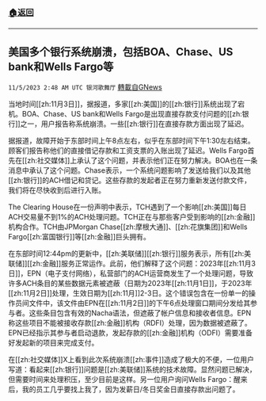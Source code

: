###  [:house:返回](README.md)
---


## 美国多个银行系统崩溃，包括BOA、Chase、US bank和Wells Fargo等
`11/5/2023 2:48 AM UTC 银河歌舞厅` [轉載自GNews](https://gnews.org/articles/1922790)

当地时间[[zh:11月3日]]，据报道，多家[[zh:美国]]的[[zh:银行]]系统出现了宕机。BOA、Chase、US bank和Wells Fargo是出现直接存款支付问题的[[zh:银行]]之一，用户报告称系统崩溃。一些[[zh:银行]]在直接存款方面出现了延迟。

据报道，故障开始于东部时间上午8点左右，似乎在东部时间下午1:30左右结束。顾客们报告称他们的直接借记存款和工资支票的入账出现了延迟。Wells Fargo首先在[[zh:社交媒体]]上承认了这个问题，并表示他们正在努力解决。BOA也在一条消息中承认了这个问题。Chase表示，一个系统问题影响了发送给我们以及其他[[zh:银行]]的ACH借记和贷记。这些存款的发起者正在努力重新发送付款文件，我们将在尽快收到后进行入账。

The Clearing House在一份声明中表示，TCH遇到了一个影响[[zh:美国]]每日ACH交易量不到1%的ACH处理问题。TCH正在与那些客户受到影响的[[zh:金融]]机构合作。TCH由JPMorgan Chase[[zh:摩根大通]]、[[zh:花旗集团]]和Wells Fargo[[zh:富国银行]]等[[zh:金融]]巨头拥有。

在东部时间12:44pm的更新中，[[zh:美联储]][[zh:银行]]服务表示，所有[[zh:美联储]][[zh:金融]]服务正常运作。此前，他们解释了这个问题：2023年[[zh:11月3日]]，EPN（电子支付网络），私营部门的ACH运营商发生了一个处理问题，导致许多ACH条目的某些数据元素被遮蔽（日期为2023年[[zh:11月1日]]，于2023年[[zh:11月2日]]处理，生效日期为[[zh:11月]]2-3日。这个错误包含在一份单一的操作员间文件中，该文件由EPN在[[zh:11月2日]]的下午6点处理窗口期间分发给其参与者。这些条目包含有效的Nacha语法，但遮蔽了帐户信息和接收者信息。EPN称这些项目不能被接收存款[[zh:金融]]机构（RDFI）处理，因为数据被遮蔽了。EPN已经指示其参与者启动退款，发起存款的[[zh:金融]]机构（ODFI）需要准备好发起新的项目来完成支付。

在[[zh:社交媒体]]X上看到此次系统崩溃[[zh:事件]]造成了极大的不便，一位用户写道：看起来[[zh:银行]]问题是[[zh:美联储]]系统的技术故障。显然问题已解决，但需要时间来处理积压，至少目前是这样。另一位用户询问Wells Fargo：醒来后，我的员工几乎要找上我了，因为发薪日/冬日奖金日直接存款出问题了。
